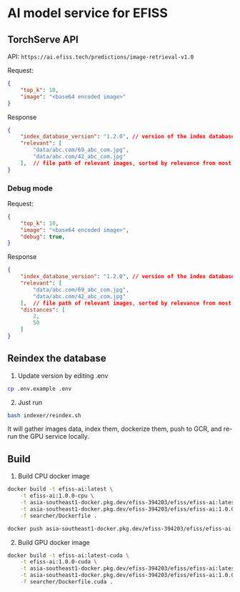 # AI model service for EFISS

## TorchServe API

API: `https://ai.efiss.tech/predictions/image-retrieval-v1.0`

Request:

```json
{
    "top_k": 10,
    "image": "<base64 encoded image>"
}
```

Response

```json
{
    "index_database_version": "1.2.0", // version of the index database
    "relevant": [
        "data/abc.com/69_abc_com.jpg",
        "data/abc.com/42_abc_com.jpg"
    ],  // file path of relevant images, sorted by relevance from most relevant to least relevant
}
```

### Debug mode

Request:

```json
{
    "top_k": 10,
    "image": "<base64 encoded image>",
    "debug": true,
}
```

Response

```json
{
    "index_database_version": "1.2.0", // version of the index database
    "relevant": [
        "data/abc.com/69_abc_com.jpg",
        "data/abc.com/42_abc_com.jpg"
    ],  // file path of relevant images, sorted by relevance from most relevant to least relevant
    "distances": [
        2,
        50
    ]
}
```

## Reindex the database

1. Update version by editing .env

```bash
cp .env.example .env
```

2. Just run

```bash
bash indexer/reindex.sh
```

It will gather images data, index them, dockerize them, push to GCR, and re-run the GPU service locally.

## Build

1. Build CPU docker image

```bash
docker build -t efiss-ai:latest \
    -t efiss-ai:1.0.0-cpu \
    -t asia-southeast1-docker.pkg.dev/efiss-394203/efiss/efiss-ai:latest \
    -t asia-southeast1-docker.pkg.dev/efiss-394203/efiss/efiss-ai:1.0.0-cpu \
    -f searcher/Dockerfile .

docker push asia-southeast1-docker.pkg.dev/efiss-394203/efiss/efiss-ai:1.0.0-cpu
```

2. Build GPU docker image

```bash
docker build -t efiss-ai:latest-cuda \
    -t efiss-ai:1.0.0-cuda \
    -t asia-southeast1-docker.pkg.dev/efiss-394203/efiss/efiss-ai:latest-cuda \
    -t asia-southeast1-docker.pkg.dev/efiss-394203/efiss/efiss-ai:1.0.0-cuda \
    -f searcher/Dockerfile.cuda .
```
